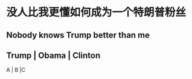 # 没人比我更懂如何成为一个特朗普粉丝
## Nobody knows Trump better than me

Trump | Obama | Clinton
-----------------------
A     | B     |C
